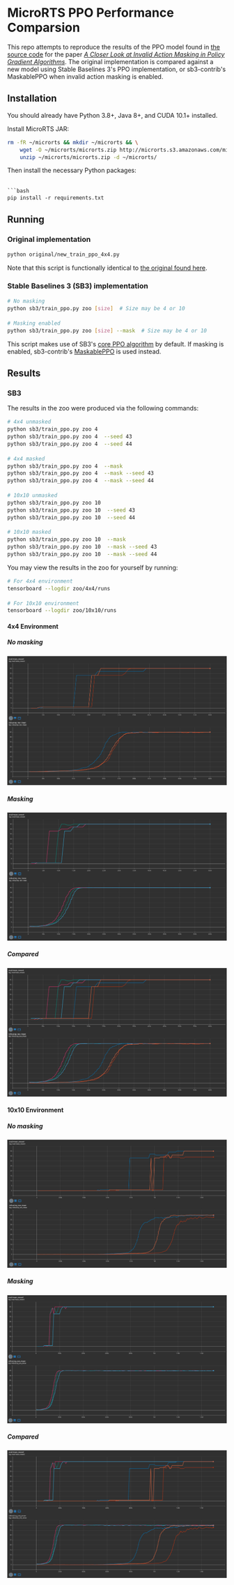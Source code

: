 # MicroRTS PPO Performance Comparsion

This repo attempts to reproduce the results of the PPO model found in
[the source code](https://github.com/vwxyzjn/invalid-action-masking)
for the paper [*A Closer Look at Invalid Action Masking in Policy Gradient Algorithms*](https://arxiv.org/abs/2006.14171).
The original implementation is compared against a new model using Stable Baselines 3's PPO implementation, or sb3-contrib's MaskablePPO when invalid action masking is enabled.

## Installation

You should already have Python 3.8+, Java 8+, and CUDA 10.1+ installed.

Install MicroRTS JAR:
```bash
rm -fR ~/microrts && mkdir ~/microrts && \
    wget -O ~/microrts/microrts.zip http://microrts.s3.amazonaws.com/microrts/artifacts/202004222224.microrts.zip && \
    unzip ~/microrts/microrts.zip -d ~/microrts/
```

Then install the necessary Python packages:
```

```bash
pip install -r requirements.txt
```

## Running

### Original implementation

```bash
python original/new_train_ppo_4x4.py
```

Note that this script is functionally identical to
[the original found here](https://github.com/vwxyzjn/invalid-action-masking/blob/54bfb37b939e8f9e77dcf96f79b7df4953e012f2/ppo.py).

### Stable Baselines 3 (SB3) implementation

```bash
# No masking
python sb3/train_ppo.py zoo [size]  # Size may be 4 or 10

# Masking enabled
python sb3/train_ppo.py zoo [size] --mask  # Size may be 4 or 10
```

This script makes use of SB3's [core PPO algorithm](https://stable-baselines3.readthedocs.io/en/master/modules/ppo.html) by default. If masking is enabled, sb3-contrib's [MaskablePPO](https://github.com/Stable-Baselines-Team/stable-baselines3-contrib/pull/25) is used instead.

## Results

### SB3

The results in the zoo were produced via the following commands:
```bash
# 4x4 unmasked
python sb3/train_ppo.py zoo 4
python sb3/train_ppo.py zoo 4  --seed 43
python sb3/train_ppo.py zoo 4  --seed 44

# 4x4 masked
python sb3/train_ppo.py zoo 4  --mask
python sb3/train_ppo.py zoo 4  --mask --seed 43
python sb3/train_ppo.py zoo 4  --mask --seed 44

# 10x10 unmasked
python sb3/train_ppo.py zoo 10
python sb3/train_ppo.py zoo 10  --seed 43
python sb3/train_ppo.py zoo 10  --seed 44

# 10x10 masked
python sb3/train_ppo.py zoo 10  --mask
python sb3/train_ppo.py zoo 10  --mask --seed 43
python sb3/train_ppo.py zoo 10  --mask --seed 44
```

You may view the results in the zoo for yourself by running:
```bash
# For 4x4 environment
tensorboard --logdir zoo/4x4/runs

# For 10x10 environment
tensorboard --logdir zoo/10x10/runs
```

#### 4x4 Environment

##### No masking

![4x4 no masking](docs/images/4x4_no_mask.png "4x4 no masking")

##### Masking

![4x4 with masking](docs/images/4x4_mask.png "4x4 with masking")

##### Compared

![4x4 comparing masking to no masking](docs/images/4x4_combined.png "4x4 comparing masking to no masking")

#### 10x10 Environment

##### No masking

![10x10 no masking](docs/images/10x10_no_mask.png "10x10 no masking")

##### Masking

![10x10 with masking](docs/images/10x10_mask.png "10x10 with masking")

##### Compared

![10x10 comparing masking to no masking](docs/images/10x10_combined.png "10x10 comparing masking to no masking")

